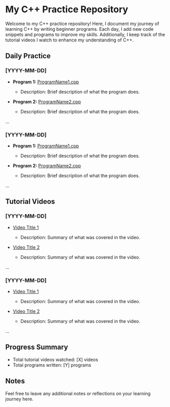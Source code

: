 # My C++ Practice Repository

Welcome to my C++ practice repository! Here, I document my journey of learning C++ by writing beginner programs. Each day, I add new code snippets and programs to improve my skills. Additionally, I keep track of the tutorial videos I watch to enhance my understanding of C++.

## Daily Practice

### [YYYY-MM-DD]

- **Program 1:** [ProgramName1.cpp](Programs/ProgramName1.cpp)
  - Description: Brief description of what the program does.
  
- **Program 2:** [ProgramName2.cpp](Programs/ProgramName2.cpp)
  - Description: Brief description of what the program does.

...

### [YYYY-MM-DD]

- **Program 1:** [ProgramName1.cpp](Programs/ProgramName1.cpp)
  - Description: Brief description of what the program does.
  
- **Program 2:** [ProgramName2.cpp](Programs/ProgramName2.cpp)
  - Description: Brief description of what the program does.

...

## Tutorial Videos

### [YYYY-MM-DD]

- [Video Title 1](VideoLinks/VideoTitle1.md)
  - Description: Summary of what was covered in the video.

- [Video Title 2](VideoLinks/VideoTitle2.md)
  - Description: Summary of what was covered in the video.

...

### [YYYY-MM-DD]

- [Video Title 1](VideoLinks/VideoTitle1.md)
  - Description: Summary of what was covered in the video.

- [Video Title 2](VideoLinks/VideoTitle2.md)
  - Description: Summary of what was covered in the video.

...

## Progress Summary

- Total tutorial videos watched: [X] videos
- Total programs written: [Y] programs

## Notes

Feel free to leave any additional notes or reflections on your learning journey here.

